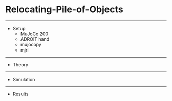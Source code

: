# Relocating-Pile-of-Objects
---
+ Setup
  + MuJoCo 200
  + ADROIT hand
  + mujocopy
  + mjrl

---
+ Theory

---
+ Simulation

---
+ Results
